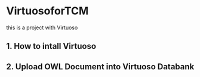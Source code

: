 # VirtuosoforTCM
this is a project with Virtuoso
## 1. How to intall Virtuoso
## 2. Upload OWL Document into Virtuoso Databank
